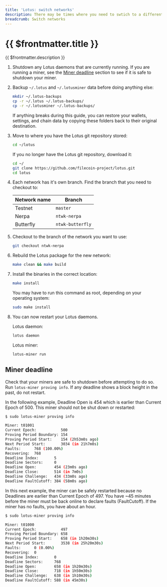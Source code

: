 ```yaml
---
title: 'Lotus: switch networks'
description: There may be times where you need to swtich to a different Filecoin network, or need to reconnect to a network after a network reset. This guide will show you how to switch between different Filecoin networks with Lotus.
breadcrumb: Switch networks
---
```


# {{ $frontmatter.title }}

{{ $frontmatter.description }}

1. Shutdown any Lotus daemons that are currently running. If you are running a miner, see the [Miner deadline](#miner-deadline) section to see if it is safe to shutdown your miner.
1. Backup `~/.lotus` and `~/.lotusminer` data before doing anything else:

   ```bash
   mkdir ~/.lotus-backups
   cp -r ~/.lotus ~/.lotus-backups/
   cp -r ~/.lotusminer ~/.lotus-backups/
   ```

   If anything breaks during this guide, you can restore your wallets, settings, and chain data by copying these folders back to their original destination.

1. Move to where you have the Lotus git repository stored:

   ```bash
   cd ~/lotus
   ```

   If you no longer have the Lotus git repository, download it:

   ```bash
   cd ~/
   git clone https://github.com/filecoin-project/lotus.git
   cd lotus
   ```

1. Each network has it's own branch. Find the branch that you need to checkout to:

   | Network name | Branch           |
   | ------------ | ---------------- |
   | Testnet      | `master`         |
   | Nerpa        | `ntwk-nerpa`     |
   | Butterfly    | `ntwk-butterfly` |

1. Checkout to the branch of the network you want to use:

   ```bash
   git checkout ntwk-nerpa
   ```

1. Rebuild the Lotus package for the new network:

   ```bash
   make clean && make build
   ```

1. Install the binaries in the correct location:

   ```bash
   make install
   ```

   You may have to run this command as root, depending on your operating system:

   ```bash
   sudo make install
   ```

1. You can now restart your Lotus daemons.

   Lotus daemon:

   ```bash
   lotus daemon
   ```

   Lotus miner:

   ```bash
   lotus-miner run
   ```

## Miner deadline

Check that your miners are safe to shutdown before attempting to do so. Run `lotus-miner proving info`. If any deadline shows a block height in the past, do not restart.

In the following example, Deadline Open is 454 which is earlier than Current Epoch of 500. This miner should not be shut down or restarted:

```bash
$ sudo lotus-miner proving info

Miner: t01001
Current Epoch:           500
Proving Period Boundary: 154
Proving Period Start:    154 (2h53m0s ago)
Next Period Start:       3034 (in 21h7m0s)
Faults:      768 (100.00%)
Recovering:  768
Deadline Index:       5
Deadline Sectors:     0
Deadline Open:        454 (23m0s ago)
Deadline Close:       514 (in 7m0s)
Deadline Challenge:   434 (33m0s ago)
Deadline FaultCutoff: 384 (58m0s ago)
```

In this next example, the miner can be safely restarted because no Deadlines are earlier than Current Epoch of 497. You have ~45 minutes before the miner must be back online to declare faults (FaultCutoff). If the miner has no faults, you have about an hour.

```bash
$ sudo lotus-miner proving info

Miner: t01000
Current Epoch:           497
Proving Period Boundary: 658
Proving Period Start:    658 (in 1h20m30s)
Next Period Start:       3538 (in 25h20m30s)
Faults:      0 (0.00%)
Recovering:  0
Deadline Index:       0
Deadline Sectors:     768
Deadline Open:        658 (in 1h20m30s)
Deadline Close:       718 (in 1h50m30s)
Deadline Challenge:   638 (in 1h10m30s)
Deadline FaultCutoff: 588 (in 45m30s)
```
